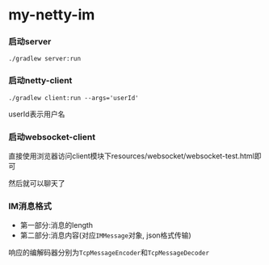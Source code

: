 # my-netty-im

### 启动server

`./gradlew server:run`

### 启动netty-client

`./gradlew client:run --args='userId'`

userId表示用户名

### 启动websocket-client

直接使用浏览器访问client模块下resources/websocket/websocket-test.html即可

然后就可以聊天了

### IM消息格式

- 第一部分:消息的length
- 第二部分:消息内容(对应`IMMessage`对象, json格式传输)

响应的编解码器分别为`TcpMessageEncoder`和`TcpMessageDecoder`